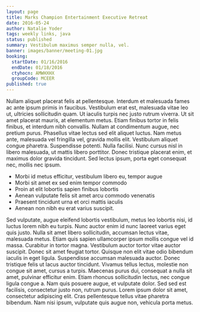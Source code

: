 ```yaml
---
layout: page
title: Marks Champion Entertainment Executive Retreat
date: 2016-05-24
author: Natalie Yoder
tags: weekly links, java
status: published
summary: Vestibulum maximus semper nulla, vel.
banner: images/banner/meeting-01.jpg
booking:
  startDate: 01/16/2016
  endDate: 01/18/2016
  ctyhocn: AMWHXHX
  groupCode: MCEER
published: true
---
```

Nullam aliquet placerat felis at pellentesque. Interdum et malesuada fames ac ante ipsum primis in faucibus. Vestibulum erat est, malesuada vitae leo ut, ultricies sollicitudin quam. Ut iaculis turpis nec justo rutrum viverra. Ut sit amet placerat mauris, at elementum metus. Etiam finibus tortor in felis finibus, et interdum nibh convallis. Nullam at condimentum augue, nec pretium purus. Phasellus vitae lectus sed elit aliquet luctus. Nam metus ante, malesuada vel fringilla vel, gravida mollis elit. Vestibulum aliquet congue pharetra. Suspendisse potenti. Nulla facilisi. Nunc cursus nisl in libero malesuada, ut mattis libero porttitor. Donec tristique placerat enim, et maximus dolor gravida tincidunt. Sed lectus ipsum, porta eget consequat nec, mollis nec ipsum.

* Morbi id metus efficitur, vestibulum libero eu, tempor augue
* Morbi sit amet ex sed enim tempor commodo
* Proin at elit lobortis sapien finibus lobortis
* Aenean vulputate felis sit amet arcu commodo venenatis
* Praesent tincidunt urna et orci mattis iaculis
* Aenean non nibh eu erat varius suscipit.

Sed vulputate, augue eleifend lobortis vestibulum, metus leo lobortis nisi, id luctus lorem nibh eu turpis. Nunc auctor enim id nunc laoreet varius eget quis justo. Nulla sit amet libero sollicitudin, accumsan lectus vitae, malesuada metus. Etiam quis sapien ullamcorper ipsum mollis congue vel id massa. Curabitur in tortor magna. Vestibulum auctor tortor vitae auctor suscipit. Donec sit amet feugiat tortor. Quisque non elit vitae odio bibendum iaculis in eget ligula.
Suspendisse accumsan malesuada auctor. Donec tristique felis ut lacus auctor tincidunt. Vivamus tellus lectus, molestie non congue sit amet, cursus a turpis. Maecenas purus dui, consequat a nulla sit amet, pulvinar efficitur enim. Etiam rhoncus sollicitudin lectus, nec congue ligula congue a. Nam quis posuere augue, et vulputate dolor. Sed sed est facilisis, consectetur justo non, rutrum purus. Lorem ipsum dolor sit amet, consectetur adipiscing elit. Cras pellentesque tellus vitae pharetra bibendum. Nam nisi ipsum, vulputate quis augue non, vehicula porta metus.
